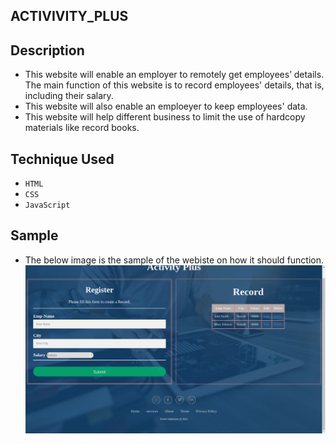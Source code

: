 ## ACTIVIVITY_PLUS

## Description

- This website will enable an employer to remotely get employees’ details. The main function of this website is to record employees' details, that is, including their salary.
- This website will also enable an emploeyer to keep employees' data.
- This website will help different business to limit the use of hardcopy materials like record books.

## Technique Used

- `HTML`
- `CSS`
- `JavaScript`

## Sample

- The below image is the sample of the webiste on how it should function.
  ![This is an image](./images/web_sample.png)
